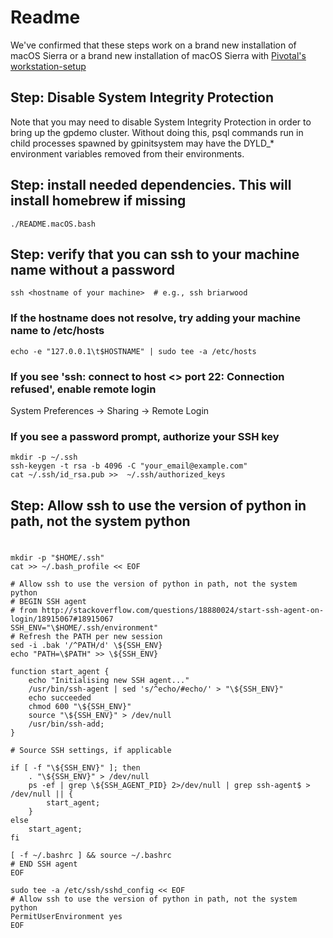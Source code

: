 # Readme

We've confirmed that these steps work on a brand new installation of macOS Sierra or a 
brand new installation of macOS Sierra with [Pivotal's workstation-setup](https://github.com/pivotal/workstation-setup)

## Step: Disable System Integrity Protection

Note that you may need to disable System Integrity Protection in order to bring
up the gpdemo cluster. Without doing this, psql commands run in child processes
spawned by gpinitsystem may have the DYLD_* environment variables removed from
their environments.

## Step: install needed dependencies. This will install homebrew if missing
```
./README.macOS.bash
```

## Step: verify that you can ssh to your machine name without a password
```
ssh <hostname of your machine>  # e.g., ssh briarwood
```
### If the hostname does not resolve, try adding your machine name to /etc/hosts
```
echo -e "127.0.0.1\t$HOSTNAME" | sudo tee -a /etc/hosts
```

### If you see 'ssh: connect to host <> port 22: Connection refused', enable remote login
System Preferences -> Sharing -> Remote Login

### If you see a password prompt, authorize your SSH key
```
mkdir -p ~/.ssh
ssh-keygen -t rsa -b 4096 -C "your_email@example.com"
cat ~/.ssh/id_rsa.pub >>  ~/.ssh/authorized_keys
```

## Step: Allow ssh to use the version of python in path, not the system python
#
```
mkdir -p "$HOME/.ssh"
cat >> ~/.bash_profile << EOF

# Allow ssh to use the version of python in path, not the system python
# BEGIN SSH agent
# from http://stackoverflow.com/questions/18880024/start-ssh-agent-on-login/18915067#18915067
SSH_ENV="\$HOME/.ssh/environment"
# Refresh the PATH per new session
sed -i .bak '/^PATH/d' \${SSH_ENV}
echo "PATH=\$PATH" >> \${SSH_ENV}

function start_agent {
    echo "Initialising new SSH agent..."
    /usr/bin/ssh-agent | sed 's/^echo/#echo/' > "\${SSH_ENV}"
    echo succeeded
    chmod 600 "\${SSH_ENV}"
    source "\${SSH_ENV}" > /dev/null
    /usr/bin/ssh-add;
}

# Source SSH settings, if applicable

if [ -f "\${SSH_ENV}" ]; then
    . "\${SSH_ENV}" > /dev/null
    ps -ef | grep \${SSH_AGENT_PID} 2>/dev/null | grep ssh-agent$ > /dev/null || {
        start_agent;
    }
else
    start_agent;
fi

[ -f ~/.bashrc ] && source ~/.bashrc
# END SSH agent
EOF

sudo tee -a /etc/ssh/sshd_config << EOF
# Allow ssh to use the version of python in path, not the system python
PermitUserEnvironment yes
EOF

```
